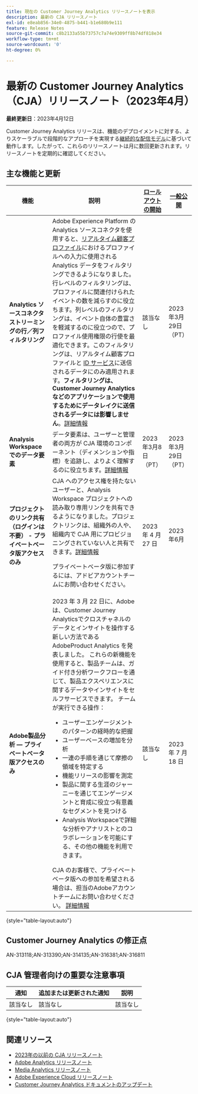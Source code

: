 ```yaml
---
title: 現在の Customer Journey Analytics リリースノートを表示
description: 最新の CJA リリースノート
exl-id: e8eab856-34e0-4875-b441-b1e680b9e111
feature: Release Notes
source-git-commit: c8b2133a55b73757c7a74e9309ff8b74df818e34
workflow-type: tm+mt
source-wordcount: '0'
ht-degree: 0%

---
```


# 最新の Customer Journey Analytics（CJA）リリースノート（2023年4月）

**最終更新日**：2023年4月12日

Customer Journey Analytics リリースは、機能のデプロイメントに対する、よりスケーラブルで段階的なアプローチを実現する[継続的な配信モデル](releases.md)に基づいて動作します。したがって、これらのリリースノートは月に数回更新されます。リリースノートを定期的に確認してください。

## 主な機能と更新

| 機能 | 説明 | [ロールアウトの開始](/help/release-notes/releases.md) | [一般公開](/help/release-notes/releases.md) |
| ----------- | ---------- | ----- | --- |
| **Analytics ソースコネクタストリーミングの行／列フィルタリング** | Adobe Experience Platform の Analytics ソースコネクタを使用すると、[リアルタイム顧客プロファイル](https://experienceleague.adobe.com/docs/experience-platform/profile/home.html?lang=ja)におけるプロファイルへの入力に使用される Analytics データをフィルタリングできるようになりました。行レベルのフィルタリングは、プロファイルに関連付けられたイベントの数を減らすのに役立ちます。列レベルのフィルタリングは、イベント自体の豊富さを軽減するのに役立つので、プロファイル使用権限の行使を最適化できます。このフィルタリングは、リアルタイム顧客プロファイルと [ID サービス](https://experienceleague.adobe.com/docs/experience-platform/identity/home.html?lang=ja)に送信されるデータにのみ適用されます。**フィルタリングは、Customer Journey Analytics などのアプリケーションで使用するためにデータレイクに送信されるデータには影響しません**。[詳細情報](https://experienceleague.adobe.com/docs/experience-platform/sources/ui-tutorials/create/adobe-applications/analytics.html?lang=ja#filtering-for-profile) | 該当なし | 2023年3月29日（PT） |
| **Analysis Workspace でのデータ要素** | データ要素は、ユーザーと管理者の両方が CJA 環境のコンポーネント（ディメンションや指標）を追跡し、よりよく理解するのに役立ちます。[詳細情報](/help/components/data-dictionary/data-dictionary-overview.md) | 2023年3月8日（PT） | 2023年3月29日（PT） |
| **プロジェクトのリンク共有（ログインは不要） - プライベートベータ版アクセスのみ** | CJA へのアクセス権を持たないユーザーと、Analysis Workspace プロジェクトへの読み取り専用リンクを共有できるようになりました。プロジェクトリンクは、組織外の人や、組織内で CJA 用にプロビジョニングされていない人と共有できます。[詳細情報](/help/analysis-workspace/curate-share/share-projects.md)<p>プライベートベータ版に参加するには、アドビアカウントチームにお問い合わせください。 | 2023 年 4 月 27 日 | 2023年6月 |
| **Adobe製品分析 — プライベートベータ版アクセスのみ** | 2023 年 3 月 22 日に、Adobeは、Customer Journey Analyticsでクロスチャネルのデータとインサイトを操作する新しい方法であるAdobeProduct Analytics を発表しました。 これらの新機能を使用すると、製品チームは、ガイド付き分析ワークフローを通じて、製品エクスペリエンスに関するデータやインサイトをセルフサービスでき&#x200B;ます。 チームが実行できる操作：<ul><li>ユーザーエンゲージメントのパターンの経時的な&#x200B;把握</li><li>ユーザーベースの増加を&#x200B;分析</li><li>一連の手順を通じて摩擦の領域を特定する&#x200B;</li><li>機能リリースの影響を測定&#x200B;</li><li>製品に関する生涯のジャーニーを通じてエンゲージメントと育成に役立つ有意義なセグメントを見つけ&#x200B;る</li><li>Analysis Workspaceで詳細な分析やアナリストとのコラボレーションを可能にする、その他の機能を利用できま&#x200B;す。</li></ul>CJA のお客様で、プライベートベータ版への参加を希望される場合は、担当のAdobeアカウントチームにお問い合わせください。 [詳細情報](https://business.adobe.com/products/product-analytics/adobe-product-analytics.html) | 該当なし | 2023 年 7 月 18 日 |

{style="table-layout:auto"}

## Customer Journey Analytics の修正点

AN-313118;AN-313390;AN-314135;AN-316381;AN-316811

## CJA 管理者向けの重要な注意事項

| 通知 | 追加または更新された通知 | 説明 |
| --- | --- | --- |
| 該当なし | 該当なし | 該当なし |

{style="table-layout:auto"}

## 関連リソース

* [2023年の以前の CJA リリースノート](/help/release-notes/2023.md)
* [Adobe Analytics リリースノート](https://experienceleague.adobe.com/docs/analytics/release-notes/latest.html?lang=ja)
* [Media Analytics リリースノート](https://experienceleague.adobe.com/docs/media-analytics/using/additional-resources/release-notes.html?lang=ja)
* [Adobe Experience Cloud リリースノート](https://experienceleague.adobe.com/docs/release-notes/experience-cloud/current.html?lang=ja)
* [Customer Journey Analytics ドキュメントのアップデート](/help/release-notes/doc-changes.md)
